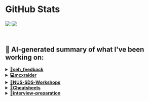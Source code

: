 


# GitHub Stats
<p>
  <img align="center" src="https://github-readme-stats.vercel.app/api?username=mcxraider&count_private=true&show_icons=true&theme=github_dark&bg_color=00000099&rank_icon=percentile" />
  <img align="center" src="https://github-readme-stats.vercel.app/api/top-langs/?username=mcxraider&theme=github_dark&bg_color=00000099&exclude_repo=mcxraider.github.io&langs_count=8&size_weight=0.3&count_weight=0.7&hide=css,html&layout=compact" />
</p>
<br>

## 🔨 AI-generated summary of what I've been working on:

  <details>
  <summary><strong><a href="https://github.com/mcxraider/seh_feedback">💬seh_feedback</a></strong></summary>
  <br/>
  > This repository contains a markdown file with detailed instructions for setting up and running a web application. The document includes steps for installation, configuration, and usage. <br/>
  ------------------------------------------------------------------------------------------------------------------------------ <br/>
  > Multiple commits were made to the 'seh_feedback' repository, including finalizing data preparation pipelines, updating translation models, improving error handling, and enhancing type handling in functions.
  </details>
  
  <details>
  <summary><strong><a href="https://github.com/mcxraider/mcxraider">💻mcxraider</a></strong></summary>
  <br/>
  > This repository contains cron-scheduled scripts that generate READMEs for a Github profile using GPT technology. <br/>
  ------------------------------------------------------------------------------------------------------------------------------ <br/>
  > The 'mcxraider' repository now auto-updates README using cron-scheduled GPT-generated content every 3 weeks.
  </details>
  
  <details>
  <summary><strong><a href="https://github.com/mcxraider/NUS-SDS-Workshops">🔧NUS-SDS-Workshops</a></strong></summary>
  <br/>
  > This repository contains the primary codebase for NUS SDS Workshops Committee. It serves as a hub for all workshop-related coding activities and projects. <br/>
  ------------------------------------------------------------------------------------------------------------------------------ <br/>
  > The repository was updated with a README file, dataset added, EDA.ipynb deleted, and Colab utilized for EDA workshop.
  </details>
  
  <details>
  <summary><strong><a href="https://github.com/mcxraider/Cheatsheets">📄Cheatsheets</a></strong></summary>
  <br/>
  > This repository contains a collection of tools and scripts designed to automate system administration tasks, with a focus on improving efficiency and performance. <br/>
  ------------------------------------------------------------------------------------------------------------------------------ <br/>
  > The repository "Cheatsheets" now contains an updated 2102 cheatsheet after deleting DSA2101_cheatsheet.R.
  </details>
  
  <details>
  <summary><strong><a href="https://github.com/mcxraider/interview-preparation">🚀interview-preparation</a></strong></summary>
  <br/>
  > This repository contains a collection of questions and answers designed to aid in preparing for data science and data analyst interviews. <br/>
  ------------------------------------------------------------------------------------------------------------------------------ <br/>
  > Added LLM interview questions to the repository for data science/data analyst interview preparation.
  </details>
  
<br>

